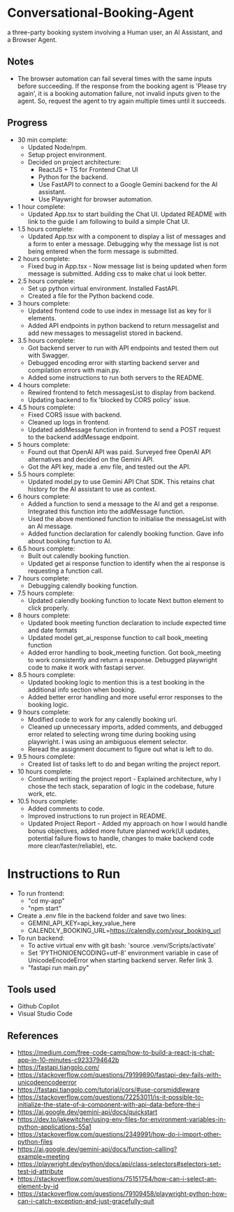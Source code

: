 # Conversational-Booking-Agent
 a three-party booking system involving a Human user, an AI Assistant, and a Browser Agent. 

## Notes
* The browser automation can fail several times with the same inputs before succeeding. If the response from the booking agent is 'Please try again', it is a booking automation failure, not invalid inputs given to the agent. So, request the agent to try again multiple times until it succeeds.

## Progress
* 30 min complete:
    * Updated Node/npm.
    * Setup project environment.
    * Decided on project architecture:
        * ReactJS + TS for Frontend Chat UI
        * Python for the backend. 
        * Use FastAPI to connect to a Google Gemini backend for the AI assistant.
        * Use Playwright for browser automation.  
* 1 hour complete:
    * Updated App.tsx to start building the Chat UI. Updated README with link to the guide I am following to build a simple Chat UI.
* 1.5 hours complete:
    * Updated App.tsx with a component to display a list of messages and a form to enter a message. Debugging why the message list is not being entered when the form message is submitted.
* 2 hours complete:
    * Fixed bug in App.tsx - Now message list is being updated when form message is submitted. Adding css to make chat ui look better.
* 2.5 hours complete:
    * Set up python virtual environment. Installed FastAPI. 
    * Created a file for the Python backend code.
* 3 hours complete:
    * Updated frontend code to use index in message list as key for li elements.
    * Added API endpoints in python backend to return messagelist and add new messages to messagelist stored in backend.
* 3.5 hours complete:
    * Got backend server to run with API endpoints and tested them out with Swagger.
    * Debugged encoding error with starting backend server and compilation errors with main.py.
    * Added some instructions to run both servers to the README.
* 4 hours complete:
    * Rewired frontend to fetch messagesList to display from backend.
    * Updating backend to fix 'blocked by CORS policy' issue.
* 4.5 hours complete:
    * Fixed CORS issue with backend.
    * Cleaned up logs in frontend.
    * Updated addMessage function in frontend to send a POST request to the backend addMessage endpoint.
* 5 hours complete:
    * Found out that OpenAI API was paid. Surveyed free OpenAI API alternatives and decided on the Gemini API.
    * Got the API key, made a .env file, and tested out the API.
* 5.5 hours complete:
    * Updated model.py to use Gemini API Chat SDK. This retains chat history for the AI assistant to use as context.
* 6 hours complete:
    * Added a function to send a message to the AI and get a response. Integrated this function into the addMessage function.
    * Used the above mentioned function to initialise the messageList with an AI message.
    * Added function declaration for calendly booking function. Gave info about booking function to AI.
* 6.5 hours complete:
    * Built out calendly booking function.
    * Updated get ai response function to identify when the ai response is requesting a function call.
* 7 hours complete:
    * Debugging calendly booking function.
* 7.5 hours complete:
    * Updated calendly booking function to locate Next button element to click properly.
* 8 hours complete:
    * Updated book meeting function declaration to include expected time and date formats
    * Updated model get_ai_response function to call book_meeting function
    * Added error handling to book_meeting function. Got book_meeting to work consistently and return a response. Debugged playwright code to make it work with fastapi server.
* 8.5 hours complete:
    * Updated booking logic to mention this is a test booking in the additional info section when booking.
    * Added better error handling and more useful error responses to the booking logic.
* 9 hours complete:
    * Modified code to work for any calendly booking url.
    * Cleaned up unnecessary imports, added comments, and debugged error related to selecting wrong time during booking using playwright. I was using an ambiguous element selector.
    * Reread the assignment document to figure out what is left to do.
* 9.5 hours complete:
    * Created list of tasks left to do and began writing the project report.
* 10 hours complete:
    * Continued writing the project report - Explained architecture, why I chose the tech stack, separation of logic in the codebase, future work, etc.
* 10.5 hours complete:
    * Added comments to code.
    * Improved instructions to run project in README.
    * Updated Project Report - Added my approach on how I would handle bonus objectives, added more future planned work(UI updates, potential failure flows to handle, changes to make backend code more clear/faster/reliable), etc.

# Instructions to Run

* To run frontend:
    * "cd my-app"
    * "npm start"
* Create a .env file in the backend folder and save two lines:
    * GEMINI_API_KEY=api_key_value_here
    * CALENDLY_BOOKING_URL=https://calendly.com/your_booking_url
* To run backend:
    * To active virtual env with git bash: 'source .venv/Scripts/activate'  
    * Set 'PYTHONIOENCODING=utf-8' environment variable in case of UnicodeEncodeError when starting backend server. Refer link 3.
    * "fastapi run main.py"

## Tools used
* Github Copilot
* Visual Studio Code

## References
* https://medium.com/free-code-camp/how-to-build-a-react-js-chat-app-in-10-minutes-c9233794642b
* https://fastapi.tiangolo.com/
* https://stackoverflow.com/questions/79199890/fastapi-dev-fails-with-unicodeencodeerror
* https://fastapi.tiangolo.com/tutorial/cors/#use-corsmiddleware
* https://stackoverflow.com/questions/72253011/is-it-possible-to-initialize-the-state-of-a-component-with-api-data-before-the-i
* https://ai.google.dev/gemini-api/docs/quickstart
* https://dev.to/jakewitcher/using-env-files-for-environment-variables-in-python-applications-55a1
* https://stackoverflow.com/questions/2349991/how-do-i-import-other-python-files
* https://ai.google.dev/gemini-api/docs/function-calling?example=meeting
* https://playwright.dev/python/docs/api/class-selectors#selectors-set-test-id-attribute
* https://stackoverflow.com/questions/75151754/how-can-i-select-an-element-by-id
* https://stackoverflow.com/questions/79109458/playwright-python-how-can-i-catch-exception-and-just-gracefully-quit